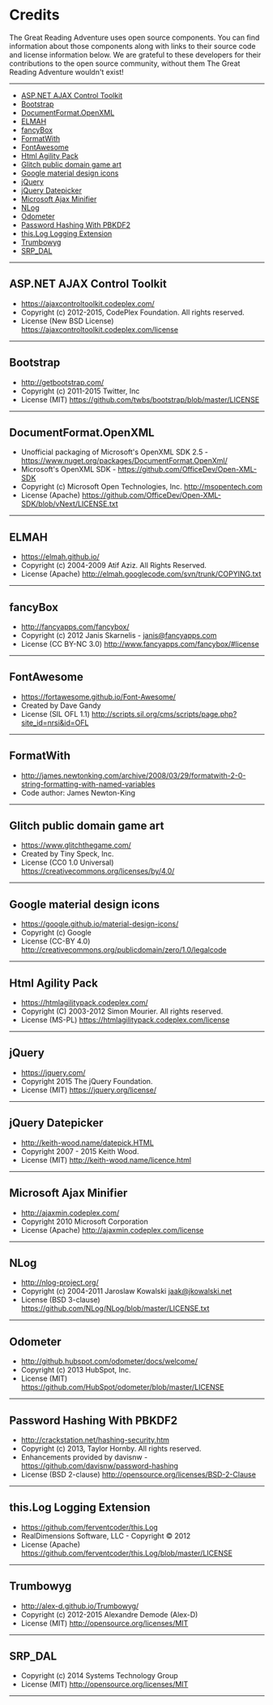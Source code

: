 # Credits

The Great Reading Adventure uses open source components. You can find information about those
components along with links to their source code and license information below. We are grateful to
these developers for their contributions to the open source community, without them The Great
Reading Adventure wouldn't exist!

* * *

- [ASP.NET AJAX Control Toolkit](#aspnet-ajax-control-toolkit)
- [Bootstrap](#bootstrap)
- [DocumentFormat.OpenXML](#documentformat.-openxml)
- [ELMAH](#elmah)
- [fancyBox](#fancybox)
- [FormatWith](#formatwith)
- [FontAwesome](#fontawesome)
- [Html Agility Pack](#html-agility-pack)
- [Glitch public domain game art](#glitch-public-domain-game-art)
- [Google material design icons](#google-material-design-icons)
- [jQuery](#jquery)
- [jQuery Datepicker](#jquery-datepicker)
- [Microsoft Ajax Minifier](#microsoft-ajax-minifier)
- [NLog](#nlog)
- [Odometer](#odometer)
- [Password Hashing With PBKDF2](#password-hashing-with-pbkdf2)
- [this.Log Logging Extension](#thislog-logging-extension)
- [Trumbowyg](#trumbowyg)
- [SRP_DAL](#srp_dal)

* * *

## ASP.NET AJAX Control Toolkit
- <https://ajaxcontroltoolkit.codeplex.com/>
- Copyright (c) 2012-2015, CodePlex Foundation. All rights reserved.
- License (New BSD License) <https://ajaxcontroltoolkit.codeplex.com/license>

* * *

## Bootstrap
- <http://getbootstrap.com/>
- Copyright (c) 2011-2015 Twitter, Inc
- License (MIT) <https://github.com/twbs/bootstrap/blob/master/LICENSE>

* * *

## DocumentFormat.OpenXML
- Unofficial packaging of Microsoft's OpenXML SDK 2.5 - <https://www.nuget.org/packages/DocumentFormat.OpenXml/>
- Microsoft's OpenXML SDK - <https://github.com/OfficeDev/Open-XML-SDK>
- ﻿Copyright (c) Microsoft Open Technologies, Inc.  <http://msopentech.com>
- License (Apache) <https://github.com/OfficeDev/Open-XML-SDK/blob/vNext/LICENSE.txt>

* * *

## ELMAH
- <https://elmah.github.io/>
- Copyright (c) 2004-2009 Atif Aziz. All Rights Reserved.
- License (Apache) <http://elmah.googlecode.com/svn/trunk/COPYING.txt>

* * *

## fancyBox
- <http://fancyapps.com/fancybox/>
- Copyright (c) 2012 Janis Skarnelis - janis@fancyapps.com
- License (CC BY-NC 3.0) <http://www.fancyapps.com/fancybox/#license>

* * *

## FontAwesome
- <https://fortawesome.github.io/Font-Awesome/>
- Created by Dave Gandy
- License (SIL OFL 1.1) <http://scripts.sil.org/cms/scripts/page.php?site_id=nrsi&id=OFL>

* * *

## FormatWith
- <http://james.newtonking.com/archive/2008/03/29/formatwith-2-0-string-formatting-with-named-variables>
- Code author: James Newton-King
 
* * *

## Glitch public domain game art
- <https://www.glitchthegame.com/>
- Created by Tiny Speck, Inc.
- License (CC0 1.0 Universal) <https://creativecommons.org/licenses/by/4.0/>

* * *

## Google material design icons
- <https://google.github.io/material-design-icons/>
- Copyright (c) Google
- License (CC-BY 4.0) <http://creativecommons.org/publicdomain/zero/1.0/legalcode>

* * *

## Html Agility Pack
- <https://htmlagilitypack.codeplex.com/>
- Copyright (C) 2003-2012 Simon Mourier. All rights reserved.
- License (MS-PL) <https://htmlagilitypack.codeplex.com/license>

* * *

## jQuery
- <https://jquery.com/>
- Copyright 2015 The jQuery Foundation.
- License (MIT) <https://jquery.org/license/>

* * *

## jQuery Datepicker
- <http://keith-wood.name/datepick.HTML>
- Copyright 2007 - 2015 Keith Wood.
- License (MIT) <http://keith-wood.name/licence.html>

* * *

## Microsoft Ajax Minifier
- <http://ajaxmin.codeplex.com/>
- Copyright 2010 Microsoft Corporation
- License (Apache) <http://ajaxmin.codeplex.com/license>

* * *

## NLog
 - <http://nlog-project.org/>
 - Copyright (c) 2004-2011 Jaroslaw Kowalski <jaak@jkowalski.net>
 - License (BSD 3-clause) <https://github.com/NLog/NLog/blob/master/LICENSE.txt>

* * *

## Odometer
 - <http://github.hubspot.com/odometer/docs/welcome/>
 - Copyright (c) 2013 HubSpot, Inc.
 - License (MIT) <https://github.com/HubSpot/odometer/blob/master/LICENSE>

* * *

## Password Hashing With PBKDF2
- <http://crackstation.net/hashing-security.htm>
- Copyright (c) 2013, Taylor Hornby. All rights reserved.
- Enhancements provided by davisnw - <https://github.com/davisnw/password-hashing>
- License (BSD 2-clause) <http://opensource.org/licenses/BSD-2-Clause>

* * *

## this.Log Logging Extension
- <https://github.com/ferventcoder/this.Log>
- RealDimensions Software, LLC - Copyright © 2012
- License (Apache) <https://github.com/ferventcoder/this.Log/blob/master/LICENSE>

* * *

## Trumbowyg
- <http://alex-d.github.io/Trumbowyg/>
- Copyright (c) 2012-2015 Alexandre Demode (Alex-D)
- License (MIT) <http://opensource.org/licenses/MIT>

* * *

## SRP_DAL
- Copyright (c) 2014 Systems Technology Group
- License (MIT) <http://opensource.org/licenses/MIT>

* * *